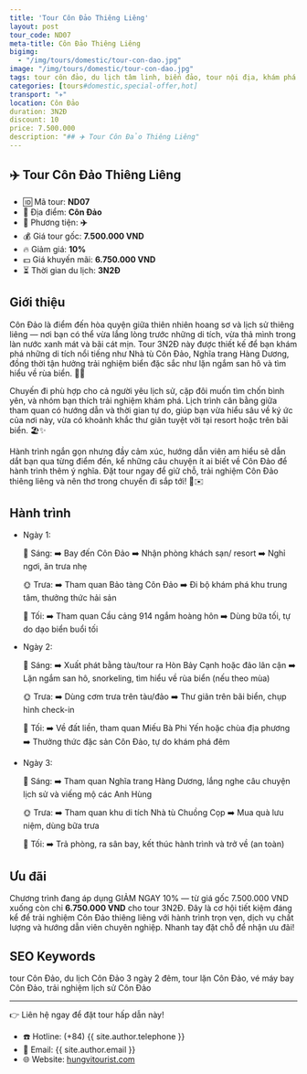 ```yaml
---
title: 'Tour Côn Đảo Thiêng Liêng'
layout: post
tour_code: ND07
meta-title: Côn Đảo Thiêng Liêng
bigimg:
  - "/img/tours/domestic/tour-con-dao.jpg"
image: "/img/tours/domestic/tour-con-dao.jpg"
tags: tour côn đảo, du lịch tâm linh, biển đảo, tour nội địa, khám phá việt nam
categories: [tours#domestic,special-offer,hot]
transport: "✈️"
location: Côn Đảo
duration: 3N2Đ
discount: 10
price: 7.500.000
description: "## ✈️ Tour Côn Đảo Thiêng Liêng"
---
```


## ✈️ Tour Côn Đảo Thiêng Liêng 

- 🆔 Mã tour: **ND07**
- 📍 Địa điểm: **Côn Đảo**
- 🚗 Phương tiện: **✈️**
- 💰 Giá tour gốc: **7.500.000 VND**
- 🔥 Giảm giá: **10%**
- 💵 Giá khuyến mãi: **6.750.000 VND**
- ⏳ Thời gian du lịch: **3N2Đ**


## Giới thiệu
Côn Đảo là điểm đến hòa quyện giữa thiên nhiên hoang sơ và lịch sử thiêng liêng — nơi bạn có thể vừa lắng lòng trước những di tích, vừa thả mình trong làn nước xanh mát và bãi cát mịn. Tour 3N2Đ này được thiết kế để bạn khám phá những di tích nổi tiếng như Nhà tù Côn Đảo, Nghĩa trang Hàng Dương, đồng thời tận hưởng trải nghiệm biển đặc sắc như lặn ngắm san hô và tìm hiểu về rùa biển. 🐢🌊

Chuyến đi phù hợp cho cả người yêu lịch sử, cặp đôi muốn tìm chốn bình yên, và nhóm bạn thích trải nghiệm khám phá. Lịch trình cân bằng giữa tham quan có hướng dẫn và thời gian tự do, giúp bạn vừa hiểu sâu về ký ức của nơi này, vừa có khoảnh khắc thư giãn tuyệt vời tại resort hoặc trên bãi biển. 🏖️✨

Hành trình ngắn gọn nhưng đầy cảm xúc, hướng dẫn viên am hiểu sẽ dẫn dắt bạn qua từng điểm đến, kể những câu chuyện ít ai biết về Côn Đảo để hành trình thêm ý nghĩa. Đặt tour ngay để giữ chỗ, trải nghiệm Côn Đảo thiêng liêng và nên thơ trong chuyến đi sắp tới! 📩✉️

## Hành trình
- Ngày 1:

  🌅 Sáng: ➡️ Bay đến Côn Đảo ➡️ Nhận phòng khách sạn/ resort ➡️ Nghỉ ngơi, ăn trưa nhẹ  

  🌞 Trưa: ➡️ Tham quan Bảo tàng Côn Đảo ➡️ Đi bộ khám phá khu trung tâm, thưởng thức hải sản  

  🌙 Tối: ➡️ Tham quan Cầu cảng 914 ngắm hoàng hôn ➡️ Dùng bữa tối, tự do dạo biển buổi tối

- Ngày 2:

  🌅 Sáng: ➡️ Xuất phát bằng tàu/tour ra Hòn Bảy Cạnh hoặc đảo lân cận ➡️ Lặn ngắm san hô, snorkeling, tìm hiểu về rùa biển (nếu theo mùa)  

  🌞 Trưa: ➡️ Dùng cơm trưa trên tàu/đảo ➡️ Thư giãn trên bãi biển, chụp hình check-in  

  🌙 Tối: ➡️ Về đất liền, tham quan Miếu Bà Phi Yến hoặc chùa địa phương ➡️ Thưởng thức đặc sản Côn Đảo, tự do khám phá đêm

- Ngày 3:

  🌅 Sáng: ➡️ Tham quan Nghĩa trang Hàng Dương, lắng nghe câu chuyện lịch sử và viếng mộ các Anh Hùng  

  🌞 Trưa: ➡️ Tham quan khu di tích Nhà tù Chuồng Cọp ➡️ Mua quà lưu niệm, dùng bữa trưa  

  🌙 Tối: ➡️ Trả phòng, ra sân bay, kết thúc hành trình và trở về (an toàn)

## Ưu đãi
Chương trình đang áp dụng GIẢM NGAY 10% — từ giá gốc 7.500.000 VND xuống còn chỉ **6.750.000 VND** cho tour 3N2Đ. Đây là cơ hội tiết kiệm đáng kể để trải nghiệm Côn Đảo thiêng liêng với hành trình trọn vẹn, dịch vụ chất lượng và hướng dẫn viên chuyên nghiệp. Nhanh tay đặt chỗ để nhận ưu đãi!

## SEO Keywords
tour Côn Đảo, du lịch Côn Đảo 3 ngày 2 đêm, tour lặn Côn Đảo, vé máy bay Côn Đảo, trải nghiệm lịch sử Côn Đảo

---

👉 Liên hệ ngay để đặt tour hấp dẫn này!

- ☎️ Hotline: (+84) {{ site.author.telephone }}
- 📧 Email: {{ site.author.email }}
- 🌐 Website: [hungvitourist.com](https://hungvitourist.com)

